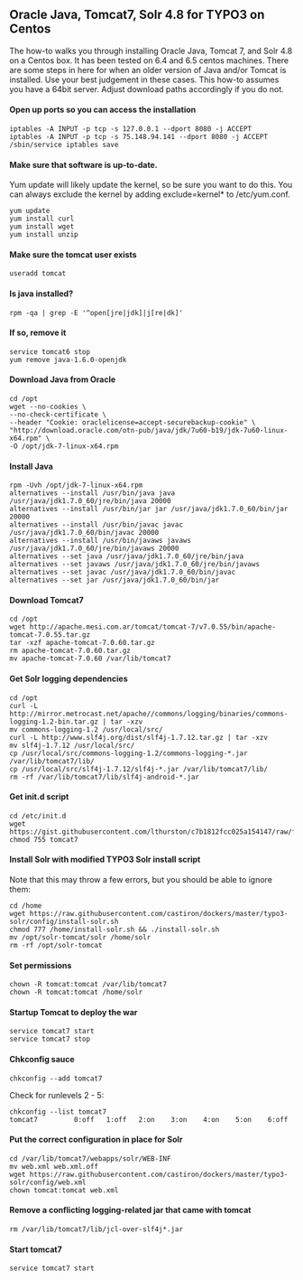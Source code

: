 ## Oracle Java, Tomcat7, Solr 4.8 for TYPO3 on Centos

The how-to walks you through installing Oracle Java, Tomcat 7, and Solr 4.8 on a Centos box. It has been tested on 6.4 and 6.5 centos machines. There are some steps in here for when an older version of Java and/or Tomcat is installed. Use your best judgement in these cases. This how-to assumes you have a 64bit server. Adjust download paths accordingly if you do not.

#### Open up ports so you can access the installation

```
iptables -A INPUT -p tcp -s 127.0.0.1 --dport 8080 -j ACCEPT
iptables -A INPUT -p tcp -s 75.148.94.141 --dport 8080 -j ACCEPT
/sbin/service iptables save
```

#### Make sure that software is up-to-date.

Yum update will likely update the kernel, so be sure you want to do this. You can always exclude the kernel by adding exclude=kernel* to /etc/yum.conf.

```
yum update
yum install curl
yum install wget
yum install unzip
```

#### Make sure the tomcat user exists

```
useradd tomcat
```

#### Is java installed?

```
rpm -qa | grep -E '^open[jre|jdk]|j[re|dk]'
```

#### If so, remove it

```
service tomcat6 stop
yum remove java-1.6.0-openjdk
```

#### Download Java from Oracle

```
cd /opt
wget --no-cookies \
--no-check-certificate \
--header "Cookie: oraclelicense=accept-securebackup-cookie" \
"http://download.oracle.com/otn-pub/java/jdk/7u60-b19/jdk-7u60-linux-x64.rpm" \
-O /opt/jdk-7-linux-x64.rpm
```

#### Install Java 

```
rpm -Uvh /opt/jdk-7-linux-x64.rpm
alternatives --install /usr/bin/java java /usr/java/jdk1.7.0_60/jre/bin/java 20000
alternatives --install /usr/bin/jar jar /usr/java/jdk1.7.0_60/bin/jar 20000
alternatives --install /usr/bin/javac javac /usr/java/jdk1.7.0_60/bin/javac 20000
alternatives --install /usr/bin/javaws javaws /usr/java/jdk1.7.0_60/jre/bin/javaws 20000
alternatives --set java /usr/java/jdk1.7.0_60/jre/bin/java
alternatives --set javaws /usr/java/jdk1.7.0_60/jre/bin/javaws
alternatives --set javac /usr/java/jdk1.7.0_60/bin/javac
alternatives --set jar /usr/java/jdk1.7.0_60/bin/jar
```

#### Download Tomcat7

```
cd /opt
wget http://apache.mesi.com.ar/tomcat/tomcat-7/v7.0.55/bin/apache-tomcat-7.0.55.tar.gz
tar -xzf apache-tomcat-7.0.60.tar.gz
rm apache-tomcat-7.0.60.tar.gz
mv apache-tomcat-7.0.60 /var/lib/tomcat7
```

#### Get Solr logging dependencies

```
cd /opt
curl -L http://mirror.metrocast.net/apache//commons/logging/binaries/commons-logging-1.2-bin.tar.gz | tar -xzv
mv commons-logging-1.2 /usr/local/src/
curl -L http://www.slf4j.org/dist/slf4j-1.7.12.tar.gz | tar -xzv
mv slf4j-1.7.12 /usr/local/src/
cp /usr/local/src/commons-logging-1.2/commons-logging-*.jar /var/lib/tomcat7/lib/
cp /usr/local/src/slf4j-1.7.12/slf4j-*.jar /var/lib/tomcat7/lib/
rm -rf /var/lib/tomcat7/lib/slf4j-android-*.jar
```

#### Get init.d script

```
cd /etc/init.d
wget https://gist.githubusercontent.com/lthurston/c7b1812fcc025a154147/raw/fbb8023e39e90d3028680c6b2ffecf1681ceb6a8/tomcat7
chmod 755 tomcat7
```

#### Install Solr with modified TYPO3 Solr install script

Note that this may throw a few errors, but you should be able to ignore them:

```
cd /home
wget https://raw.githubusercontent.com/castiron/dockers/master/typo3-solr/config/install-solr.sh
chmod 777 /home/install-solr.sh && ./install-solr.sh
mv /opt/solr-tomcat/solr /home/solr
rm -rf /opt/solr-tomcat
```

#### Set permissions

```
chown -R tomcat:tomcat /var/lib/tomcat7
chown -R tomcat:tomcat /home/solr
```

#### Startup Tomcat to deploy the war

```
service tomcat7 start
service tomcat7 stop
```

#### Chkconfig sauce
```
chkconfig --add tomcat7
```

Check for runlevels 2 - 5:

```
chkconfig --list tomcat7
tomcat7        	0:off	1:off	2:on	3:on	4:on	5:on	6:off
```

#### Put the correct configuration in place for Solr

```
cd /var/lib/tomcat7/webapps/solr/WEB-INF
mv web.xml web.xml.off
wget https://raw.githubusercontent.com/castiron/dockers/master/typo3-solr/config/web.xml
chown tomcat:tomcat web.xml
```

#### Remove a conflicting logging-related jar that came with tomcat
```
rm /var/lib/tomcat7/lib/jcl-over-slf4j*.jar
```

#### Start tomcat7

```
service tomcat7 start
```
